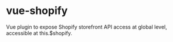 # vue-shopify

Vue plugin to expose Shopify storefront API access at global level, accessible
at this.$shopify.
